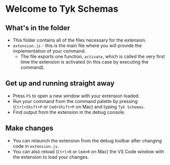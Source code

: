 # Welcome to Tyk Schemas

## What's in the folder

* This folder contains all of the files necessary for the extension.
* `extension.js` - this is the main file where you will provide the implementation of your command.
  * The file exports one function, `activate`, which is called the very first time the extension is activated (in this case by executing the command).

## Get up and running straight away

* Press `F5` to open a new window with your extension loaded.
* Run your command from the command palette by pressing (`Ctrl+Shift+P` or `Cmd+Shift+P` on Mac) and typing `Tyk Schemas`.
* Find output from the extension in the debug console.

## Make changes

* You can relaunch the extension from the debug toolbar after changing code in `extension.js`.
* You can also reload (`Ctrl+R` or `Cmd+R` on Mac) the VS Code window with the extension to load your changes.

